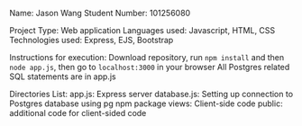 Name: Jason Wang
Student Number: 101256080

Project Type: Web application
Languages used: Javascript, HTML, CSS
Technologies used: Express, EJS, Bootstrap

Instructions for execution: Download repository, run `npm install` and then `node app.js`, then go to `localhost:3000` in your browser
All Postgres related SQL statements are in app.js

Directories List:
app.js: Express server
database.js: Setting up connection to Postgres database using pg npm package 
views: Client-side code
public: additional code for client-sided code